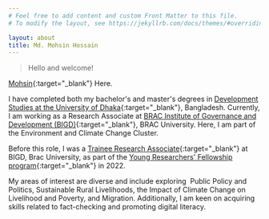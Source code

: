```yaml
---
# Feel free to add content and custom Front Matter to this file.
# To modify the layout, see https://jekyllrb.com/docs/themes/#overriding-theme-defaults

layout: about
title: Md. Mohsin Hossain
---
```

> Hello and welcome!

[Mohsin](https://ipa-reader.xyz/?text=mohsin&voice=Ewa){:target="_blank"} Here.  

I have completed both my bachelor's and master's degrees in [Development Studies at the University of Dhaka](https://www.du.ac.bd/body/DVS){:target="_blank"}, Bangladesh. Currently, I am working as a Research Associate at [BRAC Institute of Governance and Development (BIGD)](https://bigd.bracu.ac.bd/staffprofile/md-mohsin-hossain/){:target="_blank"}, BRAC University. Here, I am part of the Environment and Climate Change Cluster.  

Before this role, I was a [Trainee Research Associate](https://archive.ph/SlMAC){:target="_blank"} at BIGD, Brac University, as part of the [Young Researchers' Fellowship program](https://sites.google.com/bracu.ac.bd/bigdyrfp/home){:target="_blank"} in 2022.  

My areas of interest are diverse and include exploring  Public Policy and Politics, Sustainable Rural Livelihoods, the Impact of Climate Change on Livelihood and Poverty, and Migration. Additionally, I am keen on acquiring skills related to fact-checking and promoting digital literacy.

